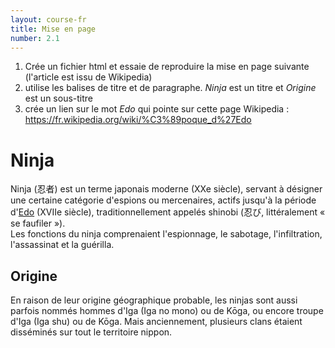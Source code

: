 ```yaml
---
layout: course-fr
title: Mise en page
number: 2.1
---
```


1. Crée un fichier html et essaie de reproduire la mise en page suivante (l'article est issu de Wikipedia)
1. utilise les balises de titre et de paragraphe. *Ninja* est un titre et *Origine* est un sous-titre
1. crée un lien sur le mot *Edo* qui pointe sur cette page Wikipedia : https://fr.wikipedia.org/wiki/%C3%89poque_d%27Edo

# Ninja

Ninja (忍者) est un terme japonais moderne (XXe siècle), servant à désigner une certaine catégorie d'espions ou mercenaires, actifs jusqu'à la période d'[Edo](https://fr.wikipedia.org/wiki/%C3%89poque_d%27Edo) (XVIIe siècle), traditionnellement appelés shinobi (忍び, littéralement « se faufiler »).  
Les fonctions du ninja comprenaient l'espionnage, le sabotage, l'infiltration, l'assassinat et la guérilla.

## Origine
En raison de leur origine géographique probable, les ninjas sont aussi parfois nommés hommes d'Iga (Iga no mono) ou de Kōga, ou encore troupe d'Iga (Iga shu) ou de Kōga. Mais anciennement, plusieurs clans étaient disséminés sur tout le territoire nippon.
